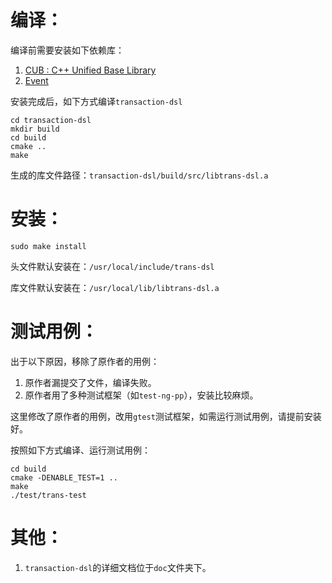 # 编译：

编译前需要安装如下依赖库：

1. [CUB : C++ Unified Base Library](https://github.com/yanxicheung/cub)
2. [Event](https://github.com/yanxicheung/event)



安装完成后，如下方式编译`transaction-dsl`

```shell
cd transaction-dsl
mkdir build
cd build
cmake ..
make
```

生成的库文件路径：`transaction-dsl/build/src/libtrans-dsl.a`



# 安装：

```shell
sudo make install
```

头文件默认安装在：`/usr/local/include/trans-dsl`

库文件默认安装在：`/usr/local/lib/libtrans-dsl.a`



# 测试用例：

出于以下原因，移除了原作者的用例：

1. 原作者漏提交了文件，编译失败。
2. 原作者用了多种测试框架（如`test-ng-pp`），安装比较麻烦。

这里修改了原作者的用例，改用`gtest`测试框架，如需运行测试用例，请提前安装好。



按照如下方式编译、运行测试用例：

```shell
cd build
cmake -DENABLE_TEST=1 ..
make
./test/trans-test
```



# 其他：

1. `transaction-dsl`的详细文档位于`doc`文件夹下。